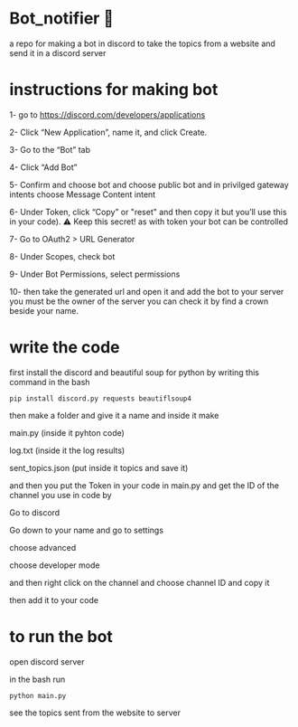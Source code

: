 # Bot_notifier 📢
a repo for making a bot in discord to take the topics from a website and send it in a discord server 
# instructions for making bot
1- go to https://discord.com/developers/applications

2- Click “New Application”, name it, and click Create.

3- Go to the “Bot” tab

4- Click “Add Bot” 

5- Confirm and choose bot and choose public bot and in privilged gateway intents choose Message Content intent

6- Under Token, click “Copy” or "reset" and then copy it but you’ll use this in your code). ⚠️ Keep this secret! as with token your bot can be controlled 

7- Go to OAuth2 > URL Generator

8- Under Scopes, check bot

9- Under Bot Permissions, select permissions

10- then take the generated url and open it and add the bot to your server you must be the owner of the server you can check it by find a crown beside your name.

# write the code 
first install the discord and beautiful soup for python 
by writing this command in the bash

`pip install discord.py requests beautiflsoup4`

then make a folder and give it a name 
and inside it make 

main.py (inside it pyhton code)

log.txt (inside it the log results)

sent_topics.json (put inside it topics and save it)

and then you put the Token in your code in main.py 
and get the ID of the channel you use in code by

Go to discord 

Go down to your name and go to settings

choose advanced 

choose developer mode 

and then right click on the channel and choose channel ID and copy it 

then add it to your code 

# to run the bot 
open discord server

in the bash run 

`python main.py`

 see the topics sent from the website to server 






